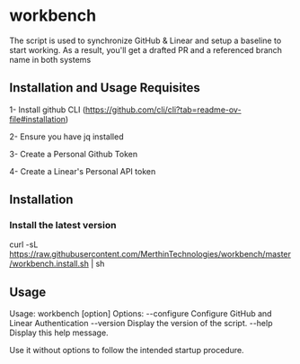 # workbench

The script  is used to synchronize GitHub & Linear and setup a baseline to start working.
As a result, you'll get a drafted PR and a referenced branch name in both systems

## Installation and Usage Requisites

1- Install github CLI  (https://github.com/cli/cli?tab=readme-ov-file#installation)

2- Ensure you have jq installed 

3- Create a Personal Github Token

4- Create a Linear's Personal API token

## Installation
### Install the latest version
curl -sL https://raw.githubusercontent.com/MerthinTechnologies/workbench/master/workbench.install.sh | sh

## Usage
Usage: workbench [option]
Options:
  --configure   Configure GitHub and Linear Authentication
  --version     Display the version of the script.
  --help        Display this help message.

Use it without options to follow the intended startup procedure.